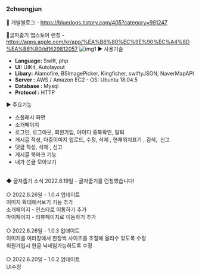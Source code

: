 ### 2cheongjun<br> 

📘 개발블로그 - https://bluedogs.tistory.com/405?category=991247

📱글자줍기 앱스토어 런칭 - https://apps.apple.com/kr/app/%EA%B8%80%EC%9E%90%EC%A4%8D%EA%B8%B0/id1629812057
![img1](https://user-images.githubusercontent.com/74134181/174625021-5d2e313c-60ce-4b5d-8a06-d1f4a8c694d1.png)
▶ 사용기술 <br>
- **Language:** Swift, php
- **UI:** UIKit, Autolayout
- **Libary:** Alamofire, BSImagePicker, Kingfisher, swiftyJSON, NaverMapAPI
- **Server :** AWS / Amazon EC2 - OS: Ubuntu 18.04.5
- **Database :** Mysql
- **Protocol :** HTTP  

▶ 주요기능<br> 
- 스플래시 화면<br>
- 소개페이지<br>
- 로그인, 로그아웃, 회원가입, 아이디 중복확인, 탈퇴<br>
- 게시글 작성, 다중이미지 업로드, 수정, 삭제 , 현재위치표기 , 검색,  신고<br> 
- 댓글 작성, 삭제 , 신고<br> 
- 게시글 북마크 기능<br> 
- 내가 쓴글 모아보기<br> 
<br>
◆ 글자줍기 소식
2022.6.19일 - 글자줍기를 런칭했습니다!<br>
<br>
○ 2022.6.26일 - 1.0.4 업데이트<br>
이미지 확대해서보기 기능 추가<br>
소개페이지 - 인스타로 이동하기 추가<br>
마이페이지 - 리뷰페이지로 이동하기 추가<br>
<br>
○ 2022.6.26일 - 1.0.3 업데이트<br>
이미지를 여러장에서 한장씩 사이즈를 조절해 올리수 있도록 수정<br>
회원가입시 한글 닉네임가능하도록 수정<br>
<br>
○ 2022.6.20일 - 1.0.2 업데이트<br>
UI수정
<br>
<br>
<br>

